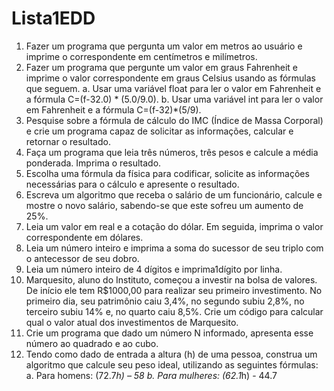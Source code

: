 # Lista1EDD
1. Fazer um programa que pergunta um valor em metros ao usuário e imprime o correspondente 
em centímetros e milímetros.
2. Fazer um programa que pergunte um valor em graus Fahrenheit e imprime o valor 
correspondente em graus Celsius usando as fórmulas que seguem. 
a. Usar uma variável float para ler o valor em Fahrenheit e a fórmula C=(f-32.0) * (5.0/9.0). 
b. Usar uma variável int para ler o valor em Fahrenheit e a fórmula C=(f-32)*(5/9).
3. Pesquise sobre a fórmula de cálculo do IMC (Índice de Massa Corporal) e crie um programa capaz 
de solicitar as informações, calcular e retornar o resultado.
4. Faça um programa que leia três números, três pesos e calcule a média ponderada. Imprima o 
resultado.
5. Escolha uma fórmula da física para codificar, solicite as informações necessárias para o cálculo e 
apresente o resultado.
6. Escreva um algoritmo que receba o salário de um funcionário, calcule e mostre o novo salário, 
sabendo-se que este sofreu um aumento de 25%.
7. Leia um valor em real e a cotação do dólar. Em seguida, imprima o valor correspondente em
dólares.
8. Leia um número inteiro e imprima a soma do sucessor de seu triplo com o antecessor de seu
dobro.
9. Leia um número inteiro de 4 dígitos e imprima1dígito por linha.
10. Marquesito, aluno do Instituto, começou a investir na bolsa de valores. De início ele tem 
R$1000,00 para realizar seu primeiro investimento. No primeiro dia, seu patrimônio caiu 3,4%, 
no segundo subiu 2,8%, no terceiro subiu 14% e, no quarto caiu 8,5%. Crie um código para 
calcular qual o valor atual dos investimentos de Marquesito.
11. Crie um programa que dado um número N informado, apresenta esse número ao quadrado e ao 
cubo.
12. Tendo como dado de entrada a altura (h) de uma pessoa, construa um algoritmo que calcule seu 
peso ideal, utilizando as seguintes fórmulas:
a. Para homens: (72.7*h) – 58
b. Para mulheres: (62.1*h) - 44.7
